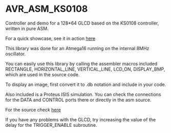 # AVR_ASM_KS0108
Controller and demo for a 128*64 GLCD based on the KS0108 controller, written in pure ASM.

For a quick showcase, see it in action [here](https://www.youtube.com/watch?v=t3iNPR1YJbI)

This library was done for an Atmega16 running on the internal 8MHz oscillator.

You can easily use this library by calling the assembler macros included
RECTANGLE, HORIZONTAL_LINE, VERTICAL_LINE, LCD_ON, DISPLAY_BMP, which are used in the
source code.

To display an image, first convert it to .db notation and include in your code.


Also included is a Proteus ISIS simulation. You can check the connections for the 
DATA and CONTROL ports there or directly in the asm source.

For the source check [here](https://github.com/Ripagood/AVR_ASM_KS0108/blob/master/LCD/LCD/LCD.asm)

If you have any problems with the GLCD, try increasing the value of the delay for the TRIGGER_ENABLE subroutine.
